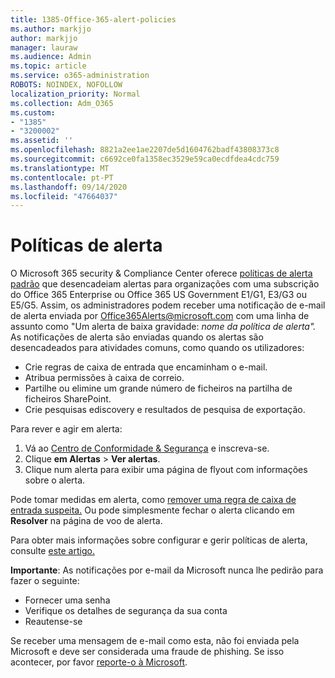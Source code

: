 ```yaml
---
title: 1385-Office-365-alert-policies
ms.author: markjjo
author: markjjo
manager: lauraw
ms.audience: Admin
ms.topic: article
ms.service: o365-administration
ROBOTS: NOINDEX, NOFOLLOW
localization_priority: Normal
ms.collection: Adm_O365
ms.custom:
- "1385"
- "3200002"
ms.assetid: ''
ms.openlocfilehash: 8821a2ee1ae2207de5d1604762badf43808373c8
ms.sourcegitcommit: c6692ce0fa1358ec3529e59ca0ecdfdea4cdc759
ms.translationtype: MT
ms.contentlocale: pt-PT
ms.lasthandoff: 09/14/2020
ms.locfileid: "47664037"
---
```

# <a name="alert-policies"></a>Políticas de alerta

O Microsoft 365 security & Compliance Center oferece [políticas de alerta padrão](https://docs.microsoft.com/microsoft-365/compliance/alert-policies#default-alert-policies) que desencadeiam alertas para organizações com uma subscrição do Office 365 Enterprise ou Office 365 US Government E1/G1, E3/G3 ou E5/G5. Assim, os administradores podem receber uma notificação de e-mail de alerta enviada por Office365Alerts@microsoft.com com uma linha de assunto como "Um alerta de baixa gravidade: *nome da política de alerta".* As notificações de alerta são enviadas quando os alertas são desencadeados para atividades comuns, como quando os utilizadores:

- Crie regras de caixa de entrada que encaminham o e-mail.
- Atribua permissões à caixa de correio.
- Partilhe ou elimine um grande número de ficheiros na partilha de ficheiros SharePoint.
- Crie pesquisas ediscovery e resultados de pesquisa de exportação.

Para rever e agir em alerta:

1. Vá ao [Centro de Conformidade & Segurança](https://protection.office.com) e inscreva-se.
2. Clique **em Alertas**  >  **Ver alertas**.
3. Clique num alerta para exibir uma página de flyout com informações sobre o alerta.

Pode tomar medidas em alerta, como [remover uma regra de caixa de entrada suspeita.](https://docs.microsoft.com/microsoft-365/security/office-365-security/responding-to-a-compromised-email-account) Ou pode simplesmente fechar o alerta clicando em **Resolver** na página de voo de alerta.

Para obter mais informações sobre configurar e gerir políticas de alerta, consulte [este artigo.](https://docs.microsoft.com/microsoft-365/compliance/alert-policies)

**Importante**: As notificações por e-mail da Microsoft nunca lhe pedirão para fazer o seguinte:

- Fornecer uma senha
- Verifique os detalhes de segurança da sua conta
- Reautense-se

Se receber uma mensagem de e-mail como esta, não foi enviada pela Microsoft e deve ser considerada uma fraude de phishing. Se isso acontecer, por favor [reporte-o à Microsoft](https://docs.microsoft.com/microsoft-365/security/office-365-security/report-junk-email-and-phishing-scams-in-outlook-on-the-web-eop).